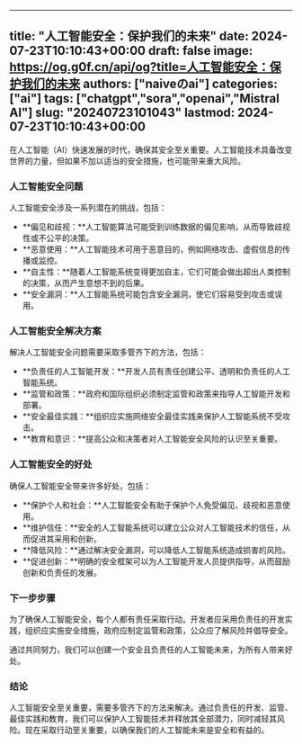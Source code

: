
---
title: "人工智能安全：保护我们的未来"
date: 2024-07-23T10:10:43+00:00
draft: false
image: https://og.g0f.cn/api/og?title=人工智能安全：保护我们的未来
authors: ["naiveのai"]
categories: ["ai"]
tags: ["chatgpt","sora","openai","Mistral AI"]
slug: "20240723101043"
lastmod: 2024-07-23T10:10:43+00:00
---
在人工智能（AI）快速发展的时代，确保其安全至关重要。人工智能技术具备改变世界的力量，但如果不加以适当的安全措施，也可能带来重大风险。

### 人工智能安全问题

人工智能安全涉及一系列潜在的挑战，包括：

- **偏见和歧视：**人工智能算法可能受到训练数据的偏见影响，从而导致歧视性或不公平的决策。
- **恶意使用：**人工智能技术可用于恶意目的，例如网络攻击、虚假信息的传播或监控。
- **自主性：**随着人工智能系统变得更加自主，它们可能会做出超出人类控制的决策，从而产生意想不到的后果。
- **安全漏洞：**人工智能系统可能包含安全漏洞，使它们容易受到攻击或误用。

### 人工智能安全解决方案

解决人工智能安全问题需要采取多管齐下的方法，包括：

- **负责任的人工智能开发：**开发人员有责任创建公平、透明和负责任的人工智能系统。
- **监管和政策：**政府和国际组织必须制定监管和政策来指导人工智能开发和部署。
- **安全最佳实践：**组织应实施网络安全最佳实践来保护人工智能系统不受攻击。
- **教育和意识：**提高公众和决策者对人工智能安全风险的认识至关重要。

### 人工智能安全的好处

确保人工智能安全带来许多好处，包括：

- **保护个人和社会：**人工智能安全有助于保护个人免受偏见、歧视和恶意使用。
- **维护信任：**安全的人工智能系统可以建立公众对人工智能技术的信任，从而促进其采用和创新。
- **降低风险：**通过解决安全漏洞，可以降低人工智能系统造成损害的风险。
- **促进创新：**明确的安全框架可以为人工智能开发人员提供指导，从而鼓励创新和负责任的发展。

### 下一步步骤

为了确保人工智能安全，每个人都有责任采取行动。开发者应采用负责任的开发实践，组织应实施安全措施，政府应制定监管和政策，公众应了解风险并倡导安全。

通过共同努力，我们可以创建一个安全且负责任的人工智能未来，为所有人带来好处。

### 结论

人工智能安全至关重要，需要多管齐下的方法来解决。通过负责任的开发、监管、最佳实践和教育，我们可以保护人工智能技术并释放其全部潜力，同时减轻其风险。现在采取行动至关重要，以确保我们的人工智能未来是安全和有益的。